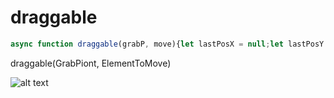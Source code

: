 # draggable

```js
async function draggable(grabP, move){let lastPosX = null;let lastPosY = null;let op = document.body.getElementsByTagName("*");for(let i = 0; i < op.length; i++) {Object.assign(op[i].style, {userSelect: "none"});}move.style.position = "absolute";grabP.addEventListener("mousemove", (e) => {if(e['buttons']==1) {move.style.left = `${move.offsetLeft - (lastPosX - e.clientX)}px`;move.style.top = `${move.offsetTop  - (lastPosY - e.clientY)}px`;lastPosY=e.clientY;lastPosX=e.clientX;}else{lastPosX=e.clientX; lastPosY=e.clientY;}})}
```
draggable(GrabPiont, ElementToMove)

![alt text]([http://url/to/img.png](https://media.discordapp.net/attachments/996444271219585077/996485765796204694/demo.png))
